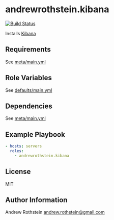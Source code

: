 andrewrothstein.kibana
=============================
[![Build Status](https://travis-ci.org/andrewrothstein/ansible-kibana.svg?branch=master)](https://travis-ci.org/andrewrothstein/ansible-kibana)

Installs [Kibana](https://www.elastic.co/products/kibana)

Requirements
------------

See [meta/main.yml](meta/main.yml)

Role Variables
--------------

See [defaults/main.yml](defaults/main.yml)

Dependencies
------------

See [meta/main.yml](meta/main.yml)

Example Playbook
----------------

```yml
- hosts: servers
  roles:
    - andrewrothstein.kibana
```

License
-------

MIT

Author Information
------------------

Andrew Rothstein <andrew.rothstein@gmail.com>
